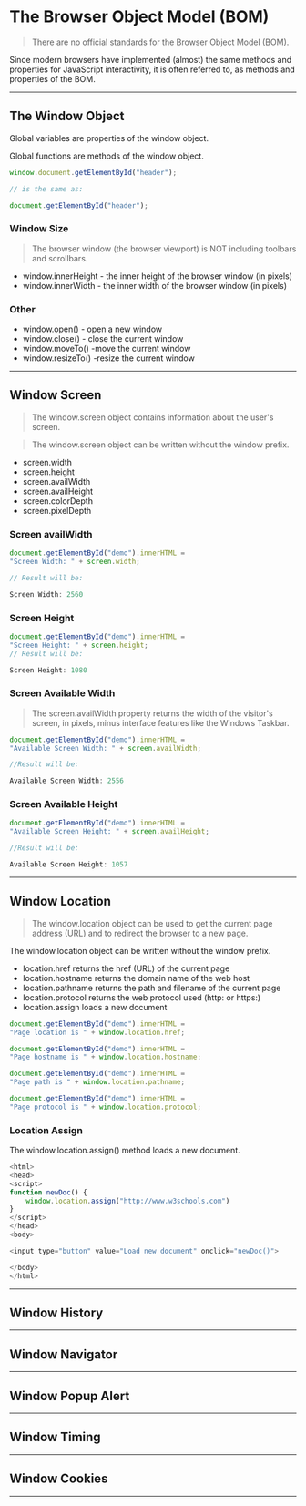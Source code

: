 # The Browser Object Model (BOM)

> There are no official standards for the Browser Object Model (BOM).

Since modern browsers have implemented (almost) the same methods and properties for JavaScript interactivity, it is often referred to, as methods and properties of the BOM.

---

## The Window Object

Global variables are properties of the window object.

Global functions are methods of the window object.

```javascript
window.document.getElementById("header");

// is the same as:

document.getElementById("header");
```

### Window Size

> The browser window (the browser viewport) is NOT including toolbars and scrollbars.

* window.innerHeight - the inner height of the browser window (in pixels)
* window.innerWidth - the inner width of the browser window (in pixels)

### Other

* window.open() - open a new window
* window.close() - close the current window
* window.moveTo() -move the current window
* window.resizeTo() -resize the current window

---

## Window Screen

> The window.screen object contains information about the user's screen.

> The window.screen object can be written without the window prefix.

* screen.width
* screen.height
* screen.availWidth
* screen.availHeight
* screen.colorDepth
* screen.pixelDepth

### Screen availWidth

```javascript
document.getElementById("demo").innerHTML =
"Screen Width: " + screen.width;

// Result will be:

Screen Width: 2560
```

### Screen Height

```javascript
document.getElementById("demo").innerHTML =
"Screen Height: " + screen.height;
// Result will be:

Screen Height: 1080
```

### Screen Available Width

> The screen.availWidth property returns the width of the visitor's screen, in pixels, minus interface features like the Windows Taskbar.

```javascript
document.getElementById("demo").innerHTML =
"Available Screen Width: " + screen.availWidth;

//Result will be:

Available Screen Width: 2556
```

### Screen Available Height

```javascript
document.getElementById("demo").innerHTML =
"Available Screen Height: " + screen.availHeight;

//Result will be:

Available Screen Height: 1057
```

---

## Window Location

> The window.location object can be used to get the current page address (URL) and to redirect the browser to a new page.

The window.location object can be written without the window prefix.

* location.href   returns the href (URL) of the current page
* location.hostname   returns the domain name of the web host
* location.pathname   returns the path and filename of the current page
* location.protocol   returns the web protocol used (http: or https:)
* location.assign   loads a new document

```javascript
document.getElementById("demo").innerHTML =
"Page location is " + window.location.href;
```

```javascript
document.getElementById("demo").innerHTML =
"Page hostname is " + window.location.hostname;
```

```javascript
document.getElementById("demo").innerHTML =
"Page path is " + window.location.pathname;
```

```javascript
document.getElementById("demo").innerHTML =
"Page protocol is " + window.location.protocol;
```

### Location Assign

The window.location.assign() method loads a new document.

```javascript
<html>
<head>
<script>
function newDoc() {
    window.location.assign("http://www.w3schools.com")
}
</script>
</head>
<body>

<input type="button" value="Load new document" onclick="newDoc()">

</body>
</html>
```

---

## Window History

---

## Window Navigator

---

## Window Popup Alert

---

## Window Timing

---

## Window Cookies

---